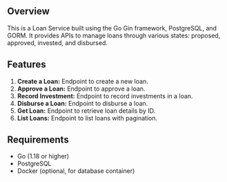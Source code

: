 ## **Overview**
This is a Loan Service built using the Go Gin framework, PostgreSQL, and GORM. It provides APIs to manage loans through various states: proposed, approved, invested, and disbursed.

## **Features**
1. **Create a Loan:** Endpoint to create a new loan.
2. **Approve a Loan:** Endpoint to approve a loan.
3. **Record Investment:** Endpoint to record investments in a loan.
4. **Disburse a Loan:** Endpoint to disburse a loan.
5. **Get Loan:** Endpoint to retrieve loan details by ID.
6. **List Loans:** Endpoint to list loans with pagination.

## **Requirements**
- Go (1.18 or higher)
- PostgreSQL
- Docker (optional, for database container)